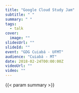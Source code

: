 ```yaml
---
title: "Google Cloud Study Jam"
subtitle: " "
summary: " "
tags:
  - talk
cover:
  image: ""
slidesUrl: ""
slideId: ""
event: "GDG Cuiabá - UFMT"
audience: "Cuiabá - MT"
date: 2018-02-24T00:00:00Z
videoUrl: ""
video: ""
---
```


<!-- truncate -->

{{< param summary >}}
